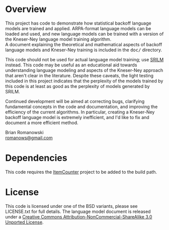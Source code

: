 # Overview
This project has code to demonstrate how statistical backoff language models are trained and applied.
ARPA-format language models can be loaded and used, and new language models can be trained with a version of the Kneser-Ney language model training algorithm.  
A document explaining the theoretical and mathematical aspects of backoff language models and Kneser-Ney training is included in the <tt>doc/</tt> directory.

This code should not be used for actual language model training; use <a href="http://www.speech.sri.com/projects/srilm/">SRILM</a> instead.
This code may be useful as an educational aid towards understanding language modeling and aspects of the Kneser-Ney approach that aren't clear in the literature.
Despite these caveats, the light testing included in this project indicates that the perplexity of the models trained by this code is at least as good as the perplexity of models generated by SRILM. 

Continued development will be aimed at correcting bugs, clarifying fundamental concepts in the code and documentation, and improving the efficiency of the current algorithms.
In particular, creating a Kneser-Ney backoff language model is extremely inefficient, and I'd like to fix and document a more efficient method. 

Brian Romanowski  
romanows@gmail.com  


# Dependencies
This code requires the <a href="https://github.com/romanows/ItemCounter">ItemCounter</a> project to be added to the build path.


# License
This code is licensed under one of the BSD variants, please see LICENSE.txt for full details.
The language model document is released under a <a rel="license" href="http://creativecommons.org/licenses/by-nc-sa/3.0/">Creative Commons Attribution-NonCommercial-ShareAlike 3.0 Unported License</a>.
